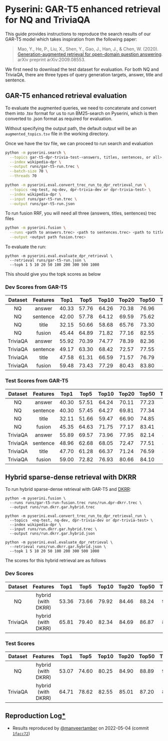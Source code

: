 # Pyserini: GAR-T5 enhanced retrieval for NQ and TriviaQA

This guide provides instructions to reproduce the search results of our GAR-T5 model which takes inspiration from the following paper:
> Mao, Y., He, P., Liu, X., Shen, Y., Gao, J., Han, J., & Chen, W. (2020). [Generation-augmented retrieval for open-domain question answering](https://arxiv.org/abs/2009.08553). arXiv preprint arXiv:2009.08553.

We first need to download the test dataset for evaluation. For both NQ and TriviaQA, there are three types of query generation targets, answer, title and sentence.

## GAR-T5 enhanced retrieval evaluation
To evaluate the augmented queries, we need to concatenate and convert them into .tsv format for us to run BM25-search on Pyserini, which is then converted to .json format as required for evaluation.

Without specifying the output path, the default output will be an `augmented_topics.tsv` file in the working directory.

Once we have the tsv file, we can proceed to run search and evaluation

```bash
python -m pyserini.search \
  --topics gar-t5-dpr-trivia-test-<answers, titles, sentences, or all> \
  --index wikipedia-dpr \
  --output runs/gar-t5-run.trec \
  --batch-size 70 \
  --threads 70

python -m pyserini.eval.convert_trec_run_to_dpr_retrieval_run \
  --topics <nq-test, nq-dev, dpr-trivia-dev or dpr-trivia-test> \
  --index wikipedia-dpr \
  --input runs/gar-t5-run.trec \
  --output runs/gar-t5-run.json
```

To run fusion RRF, you will need all three (answers, titles, sentences) trec files
```bash
python -m pyserini.fusion \
  --runs <path to answers.trec> <path to sentences.trec> <path to titles.trec> \
  --output <output path fusion.trec>
```

To evaluate the run:
```
python -m pyserini.eval.evaluate_dpr_retrieval \
  --retrieval runs/gar-t5-run.json \
  --topk 1 5 10 20 50 100 200 300 500 1000
```

This should give you the topk scores as below

### Dev Scores from GAR-T5
|  Dataset | Features |  Top1 |  Top5 | Top10 | Top20 | Top50 | Top100 | Top200 | Top300 | Top500 | Top1000 |
|:--------:|:--------:|:-----:|:-----:|:-----:|:-----:|:-----:|:------:|:------:|:------:|:------:|:-------:|
|    NQ    |  answer  | 40.33 | 57.76 | 64.26 | 70.38 | 76.96 |  81.20 |  84.33 |  85.91 |  87.83 |  89.94  |
|    NQ    | sentence | 42.00 | 57.78 | 64.12 | 69.59 | 75.62 |  79.67 |  83.03 |  85.04 |  86.87 |  89.00  |
|    NQ    |   title  | 32.15 | 50.66 | 58.68 | 65.76 | 73.30 |  78.25 |  82.19 |  84.15 |  85.91 |  88.01  |
|    NQ    |  fusion  | 45.44 | 64.89 | 71.82 | 77.16 | 82.55 |  85.34 |  88.00 |  89.15 |  90.13 |  91.74  |
| TriviaQA |  answer  | 55.92 | 70.39 | 74.77 | 78.39 | 82.36 |  84.55 |  86.23 |  87.42 |  88.36 |  89.34  |
| TriviaQA | sentence | 49.17 | 63.30 | 68.42 | 72.57 | 77.55 |  80.67 |  83.33 |  84.93 |  86.22 |  87.78  |
| TriviaQA |   title  | 47.58 | 61.31 | 66.59 | 71.57 | 76.79 |  80.15 |  82.95 |  84.18 |  85.65 |  87.30  |
| TriviaQA |  fusion  | 59.48 | 73.43 | 77.29 | 80.43 | 83.80 |  85.60 |  87.11 |  87.81 |  88.70 |  89.68  |

### Test Scores from GAR-T5
|  Dataset | Features |  Top1 |  Top5 | Top10 | Top20 | Top50 | Top100 | Top200 | Top300 | Top500 | Top1000 |
|:--------:|:--------:|:-----:|:-----:|:-----:|:-----:|:-----:|:------:|:------:|:------:|:------:|:-------:|
|    NQ    |  answer  | 40.30 | 57.51 | 64.24 | 70.11 | 77.23 |  81.75 |  85.10 |  86.68 |  88.39 |  90.80  |
|    NQ    | sentence | 40.30 | 57.45 | 64.27 | 69.81 | 77.34 |  81.50 |  85.26 |  86.73 |  88.12 |  90.17  |
|    NQ    |   title  | 32.11 | 51.66 | 59.47 | 66.90 | 74.85 |  79.17 |  82.96 |  84.65 |  86.70 |  88.95  |
|    NQ    |  fusion  | 45.35 | 64.63 | 71.75 | 77.17 | 83.41 |  86.90 |  89.14 |  90.30 |  91.63 |  92.91  |
| TriviaQA |  answer  | 55.89 | 69.57 | 73.96 | 77.95 | 82.14 |  84.76 |  86.86 |  87.66 |  88.60 |  89.56  |
| TriviaQA | sentence | 48.96 | 62.68 | 68.05 | 72.47 | 77.51 |  80.84 |  83.54 |  85.01 |  86.23 |  87.93  |
| TriviaQA |   title  | 47.70 | 61.28 | 66.37 | 71.24 | 76.59 |  80.04 |  82.90 |  84.49 |  85.96 |  87.64  |
| TriviaQA |  fusion  | 59.00 | 72.82 | 76.93 | 80.66 | 84.10 |  85.95 |  87.39 |  88.15 |  89.07 |  90.06  |

## Hybrid sparse-dense retrieval with DKRR

To run hybrid sparse-dense retrieval with GAR-T5 and [DKRR](https://github.com/castorini/pyserini/blob/master/docs/experiments-dkrr.md):
```
python -m pyserini.fusion \
  --runs runs/gar-t5-run-fusion.trec runs/run.dpr-dkrr.trec \
  --output runs/run.dkrr.gar.hybrid.trec

python -m pyserini.eval.convert_trec_run_to_dpr_retrieval_run \
  --topics  <nq-test, nq-dev, dpr-trivia-dev or dpr-trivia-test> \
  --index wikipedia-dpr \
  --input runs/run.dkrr.gar.hybrid.trec \
  --output runs/run.dkrr.gar.hybrid.json

python -m pyserini.eval.evaluate_dpr_retrieval \
  --retrieval runs/run.dkrr.gar.hybrid.json \
  --topk 1 5 10 20 50 100 200 300 500 1000
```

The scores for this hybrid retrieval are as follows

### Dev Scores
|  Dataset |      Features      |  Top1 |  Top5 | Top10 | Top20 | Top50 | Top100 | Top200 | Top300 | Top500 | Top1000 |
|:--------:|:------------------:|:-----:|:-----:|:-----:|:-----:|:-----:|:------:|:------:|:------:|:------:|:-------:|
|    NQ    | hybrid (with DKRR) | 53.36 | 73.66 | 79.92 | 84.46 | 88.24 |  90.22 |  91.42 |  92.10 |  92.65 |  93.26  |
| TriviaQA | hybrid (with DKRR) | 65.81 | 79.40 | 82.34 | 84.69 | 86.87 |  88.05 |  88.99 |  89.52 |  90.05 |  90.61  |

### Test Scores
|  Dataset |      Features      |  Top1 |  Top5 | Top10 | Top20 | Top50 | Top100 | Top200 | Top300 | Top500 | Top1000 |
|:--------:|:------------------:|:-----:|:-----:|:-----:|:-----:|:-----:|:------:|:------:|:------:|:------:|:-------:|
|    NQ    | hybrid (with DKRR) | 53.07 | 74.60 | 80.25 | 84.90 | 88.89 |  90.86 |  91.99 |  92.66 |  93.35 |  94.18  |
| TriviaQA | hybrid (with DKRR) | 64.71 | 78.62 | 82.55 | 85.01 | 87.20 |  88.41 |  89.36 |  89.85 |  90.29 |  90.83  |

## Reproduction Log[*](reproducibility.md)

+ Results reproduced by [@manveertamber](https://github.com/manveertamber) on 2022-05-04 (commit [`1facc72`](https://github.com/castorini/pyserini/commit/1facc72b3c8313149c763b76502f43352efaf974)) 